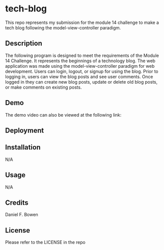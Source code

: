 # tech-blog
This repo represents my submission for the module 14 challenge to make a tech blog following the model-view-controller paradigm.  

## Description
The following program is designed to meet the requirements of the Module 14 Challenge. It represents the beginnings of a technology blog. The web application was made using the model-view-controller paradigm for web development. Users can login, logout, or signup for using the blog. Prior to logging in, users can view the blog posts and see user comments. Once logged in they can create new blog posts, update or delete old blog posts, or make comments on existing posts.                

## Demo

The demo video can also be viewed at the following link:

## Deployment


## Installation
N/A

## Usage
N/A

## Credits
Daniel F. Bowen

## License
Please refer to the LICENSE in the repo
